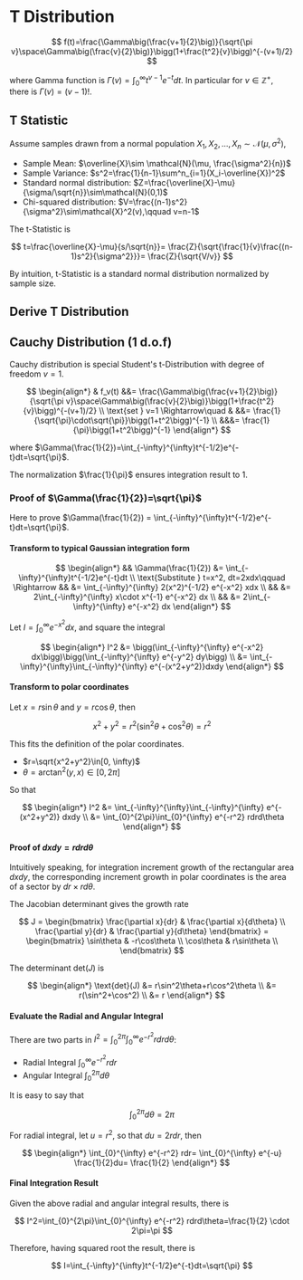 # T Distribution

$$
f(t)=\frac{\Gamma\big(\frac{v+1}{2}\big)}{\sqrt{\pi v}\space\Gamma\big(\frac{v}{2}\big)}\bigg(1+\frac{t^2}{v}\bigg)^{-(v+1)/2}
$$

where Gamma function is $\Gamma(v)=\int_0^{\infty}t^{v-1}e^{-t} dt$.
In particular for $v\in\mathbb{Z}^{+}$, there is $\Gamma(v)=(v-1)!$.

## T Statistic

Assume samples drawn from a normal population $X_1,X_2, ..., X_n \sim \mathcal{N}(\mu, \sigma^2)$,

* Sample Mean: $\overline{X}\sim \mathcal{N}(\mu, \frac{\sigma^2}{n})$
* Sample Variance: $s^2=\frac{1}{n-1}\sum^n_{i=1}(X_i-\overline{X})^2$
* Standard normal distribution: $Z=\frac{\overline{X}-\mu}{\sigma/\sqrt{n}}\sim\mathcal{N}(0,1)$
* Chi-squared distribution: $V=\frac{(n-1)s^2}{\sigma^2}\sim\mathcal{X}^2(v),\qquad v=n-1$

The t-Statistic is

$$
t=\frac{\overline{X}-\mu}{s/\sqrt{n}}=
\frac{Z}{\sqrt{\frac{1}{v}\frac{(n-1)s^2}{\sigma^2}}}=
\frac{Z}{\sqrt{V/v}}
$$

By intuition, t-Statistic is a standard normal distribution normalized by sample size.

## Derive T Distribution

## Cauchy Distribution (1 d.o.f)

Cauchy distribution is special Student's t-Distribution with degree of freedom $v=1$.

$$
\begin{align*}
    & f_v(t) &&= \frac{\Gamma\big(\frac{v+1}{2}\big)}{\sqrt{\pi v}\space\Gamma\big(\frac{v}{2}\big)}\bigg(1+\frac{t^2}{v}\bigg)^{-(v+1)/2} \\
    \text{set } v=1 \Rightarrow\quad & &&= \frac{1}{\sqrt{\pi}\cdot\sqrt{\pi}}\bigg(1+t^2\bigg)^{-1} \\
    &&&= \frac{1}{\pi}\bigg(1+t^2\bigg)^{-1}
\end{align*}
$$

where $\Gamma(\frac{1}{2})=\int_{-\infty}^{\infty}t^{-1/2}e^{-t}dt=\sqrt{\pi}$.

The normalization $\frac{1}{\pi}$ ensures integration result to $1$.

### Proof of $\Gamma(\frac{1}{2})=\sqrt{\pi}$

Here to prove $\Gamma(\frac{1}{2}) = \int_{-\infty}^{\infty}t^{-1/2}e^{-t}dt=\sqrt{\pi}$.

#### Transform to typical Gaussian integration form

$$
\begin{align*}
    && \Gamma(\frac{1}{2}) &= \int_{-\infty}^{\infty}t^{-1/2}e^{-t}dt \\
    \text{Substitute } t=x^2, dt=2xdx\qquad \Rightarrow && &= \int_{-\infty}^{\infty} 2(x^2)^{-1/2} e^{-x^2} xdx \\
    && &= 2\int_{-\infty}^{\infty} x\cdot x^{-1} e^{-x^2} dx \\
    && &= 2\int_{-\infty}^{\infty} e^{-x^2} dx
\end{align*}
$$

Let $I=\int_{0}^{\infty} e^{-x^2} dx$, and square the integral

$$
\begin{align*}
    I^2 &= \bigg(\int_{-\infty}^{\infty} e^{-x^2} dx\bigg)\bigg(\int_{-\infty}^{\infty} e^{-y^2} dy\bigg) \\
    &= \int_{-\infty}^{\infty}\int_{-\infty}^{\infty} e^{-(x^2+y^2)}dxdy
\end{align*}
$$

#### Transform to polar coordinates

Let $x=r\sin\theta$ and $y=r\cos\theta$, then

$$
x^2+y^2=r^2(\sin^2\theta+\cos^2\theta)=r^2
$$

This fits the definition of the polar coordinates.

* $r=\sqrt{x^2+y^2}\in[0, \infty)$
* $\theta=\arctan^2(y,x)\in[0,2\pi]$

So that

$$
\begin{align*}
    I^2 &= \int_{-\infty}^{\infty}\int_{-\infty}^{\infty} e^{-(x^2+y^2)} dxdy \\
    &= \int_{0}^{2\pi}\int_{0}^{\infty} e^{-r^2} rdrd\theta
\end{align*}
$$

#### Proof of $dxdy=rdrd\theta$

Intuitively speaking, for integration increment growth of the rectangular area $dxdy$, the corresponding increment growth in polar coordinates is the area of a sector by $dr \times rd\theta$.

The Jacobian determinant gives the growth rate

$$
J = \begin{bmatrix}
    \frac{\partial x}{dr} & \frac{\partial x}{d\theta} \\
    \frac{\partial y}{dr} & \frac{\partial y}{d\theta}
\end{bmatrix} = \begin{bmatrix}
    \sin\theta & -r\cos\theta \\
    \cos\theta & r\sin\theta \\
\end{bmatrix}
$$

The determinant $\text{det}(J)$ is

$$
\begin{align*}
    \text{det}(J) &= r\sin^2\theta+r\cos^2\theta \\
    &= r(\sin^2+\cos^2) \\
    &= r
\end{align*}
$$

#### Evaluate the Radial and Angular Integral

There are two parts in $I^2=\int_{0}^{2\pi}\int_{0}^{\infty} e^{-r^2} rdrd\theta$:

* Radial Integral $\int_{0}^{\infty} e^{-r^2} rdr$
* Angular Integral $\int_{0}^{2\pi}d\theta$

It is easy to say that

$$
\int_{0}^{2\pi}d\theta=2\pi
$$

For radial integral, let $u=r^2$, so that $du=2rdr$, then

$$
\begin{align*}
    \int_{0}^{\infty} e^{-r^2} rdr=
    \int_{0}^{\infty} e^{-u} \frac{1}{2}du=
    \frac{1}{2}
\end{align*}
$$

#### Final Integration Result

Given the above radial and angular integral results, there is

$$
I^2=\int_{0}^{2\pi}\int_{0}^{\infty} e^{-r^2} rdrd\theta=\frac{1}{2} \cdot 2\pi=\pi
$$

Therefore, having squared root the result, there is

$$
I=\int_{-\infty}^{\infty}t^{-1/2}e^{-t}dt=\sqrt{\pi}
$$
